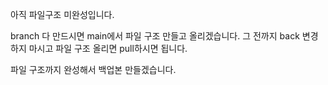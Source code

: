 
아직 파일구조 미완성입니다.

branch 다 만드시면 main에서 파일 구조 만들고 올리겠습니다. 그 전까지 back 변경하지 마시고 파일 구조 올리면 pull하시면 됩니다.

파일 구조까지 완성해서 백업본 만들겠습니다.
